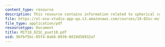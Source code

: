 ```yaml
---
content_type: resource
description: This resource contains information related to spherical coordinates.
file: https://ol-ocw-studio-app-qa.s3.amazonaws.com/courses/18-02sc-multivariable-calculus-fall-2010/9bfbf5bc05f40ab889390d19d58932af_MIT18_02SC_pset10.pdf
file_type: application/pdf
resourcetype: Document
title: MIT18_02SC_pset10.pdf
uid: 9bfbf5bc-05f4-0ab8-8939-0d19d58932af
---
```

